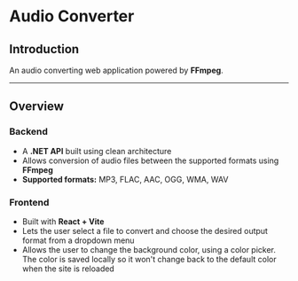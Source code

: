 # Audio Converter

## Introduction
An audio converting web application powered by **FFmpeg**.  


---

## Overview

### Backend
- A **.NET API** built using clean architecture
- Allows conversion of audio files between the supported formats using **FFmpeg**
- **Supported formats:** MP3, FLAC, AAC, OGG, WMA, WAV

### Frontend
- Built with **React + Vite**
- Lets the user select a file to convert and choose the desired output format from a dropdown menu
- Allows the user to change the background color, using a color picker. The color is saved locally so it won't change back to the default color when the site is reloaded
